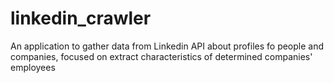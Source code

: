 # linkedin_crawler
An application to gather data from Linkedin API about profiles fo people and companies, focused on extract characteristics of determined companies' employees

